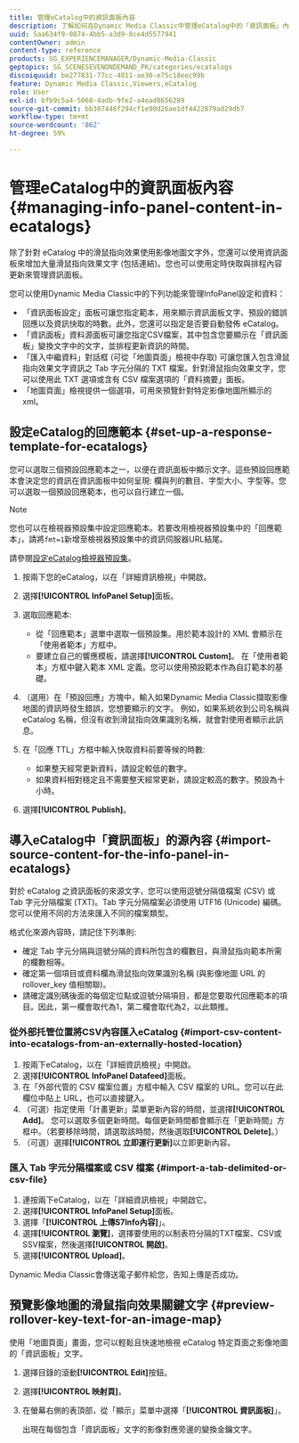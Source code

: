 ```yaml
---
title: 管理eCatalog中的資訊面板內容
description: 了解如何在Dynamic Media Classic中管理eCatalog中的「資訊面板」內容。
uuid: 5aa634f9-0874-4bb5-a3d9-8ce4d5577941
contentOwner: admin
content-type: reference
products: SG_EXPERIENCEMANAGER/Dynamic-Media-Classic
geptopics: SG_SCENESEVENONDEMAND_PK/categories/ecatalogs
discoiquuid: be277831-77cc-4011-ae30-e75c18eec99b
feature: Dynamic Media Classic,Viewers,eCatalog
role: User
exl-id: bfb9c5a4-5068-4adb-9fe2-a4ead8656289
source-git-commit: bb387446f294cf1e90d26ae1df4422879ad29db7
workflow-type: tm+mt
source-wordcount: '862'
ht-degree: 59%

---
```


# 管理eCatalog中的資訊面板內容{#managing-info-panel-content-in-ecatalogs}

除了針對 eCatalog 中的滑鼠指向效果使用影像地圖文字外，您還可以使用資訊面板來增加大量滑鼠指向效果文字 (包括連結)。您也可以使用定時快取與排程內容更新來管理資訊面板。

您可以使用Dynamic Media Classic中的下列功能來管理InfoPanel設定和資料：

* 「資訊面板設定」面板可讓您指定範本，用來顯示資訊面板文字、預設的錯誤回應以及資訊快取的時數。此外，您還可以指定是否要自動發佈 eCatalog。
* 「資訊面板」資料源面板可讓您指定CSV檔案，其中包含您要顯示在「資訊面板」變換文字中的文字，並排程更新資訊的時間。
* 「匯入中繼資料」對話框 (可從「地圖頁面」檢視中存取) 可讓您匯入包含滑鼠指向效果文字資訊之 Tab 字元分隔的 TXT 檔案。針對滑鼠指向效果文字，您可以使用此 TXT 選項或含有 CSV 檔案選項的「資料摘要」面板。
* 「地圖頁面」檢視提供一個選項，可用來預覽針對特定影像地圖所顯示的 xml。

## 設定eCatalog的回應範本 {#set-up-a-response-template-for-ecatalogs}

您可以選取三個預設回應範本之一，以便在資訊面板中顯示文字。這些預設回應範本會決定您的資訊在資訊面板中如何呈現: 欄與列的數目、字型大小、字型等。您可以選取一個預設回應範本，也可以自行建立一個。

>[!NOTE]
>
>您也可以在檢視器預設集中設定回應範本。若要改用檢視器預設集中的「回應範本」，請將`fmt=1`新增至檢視器預設集中的資訊伺服器URL結尾。
>
>請參閱[設定eCatalog檢視器預設集](setting-ecatalog-viewer-presets.md#setting_up_ecatalog_viewer_presets)。

1. 按兩下您的eCatalog，以在「詳細資訊檢視」中開啟。
1. 選擇&#x200B;**[!UICONTROL InfoPanel Setup]**&#x200B;面板。
1. 選取回應範本:

   * 從「回應範本」選單中選取一個預設集。用於範本設計的 XML 會顯示在「使用者範本」方框中。
   * 要建立自己的響應模板，請選擇&#x200B;**[!UICONTROL Custom]**。 在「使用者範本」方框中鍵入範本 XML 定義。您可以使用預設範本作為自訂範本的基礎。

1. （選用）在「預設回應」方塊中，輸入如果Dynamic Media Classic擷取影像地圖的資訊時發生錯誤，您想要顯示的文字。 例如，如果系統收到公司名稱與 eCatalog 名稱，但沒有收到滑鼠指向效果識別名稱，就會對使用者顯示此訊息。
1. 在「回應 TTL」方框中輸入快取資料前要等候的時數:

   * 如果整天經常更新資料，請設定較低的數字。
   * 如果資料相對穩定且不需要整天經常更新，請設定較高的數字。預設為十小時。

1. 選擇&#x200B;**[!UICONTROL Publish]**。

## 導入eCatalog中「資訊面板」的源內容 {#import-source-content-for-the-info-panel-in-ecatalogs}

對於 eCatalog 之資訊面板的來源文字，您可以使用逗號分隔值檔案 (CSV) 或 Tab 字元分隔檔案 (TXT)。Tab 字元分隔檔案必須使用 UTF16 (Unicode) 編碼。您可以使用不同的方法來匯入不同的檔案類型。

格式化來源內容時，請記住下列準則:

* 確定 Tab 字元分隔與逗號分隔的資料所包含的欄數目，與滑鼠指向範本所需的欄數相等。
* 確定第一個項目或資料欄為滑鼠指向效果識別名稱 (與影像地圖 URL 的 rollover_key 值相關聯)。
* 請確定識別碼後面的每個定位點或逗號分隔項目，都是您要取代回應範本的項目。因此，第一欄會取代為$1$，第二欄會取代為$2$，以此類推。

### 從外部托管位置將CSV內容匯入eCatalog {#import-csv-content-into-ecatalogs-from-an-externally-hosted-location}

1. 按兩下eCatalog，以在「詳細資訊檢視」中開啟。
1. 選擇&#x200B;**[!UICONTROL InfoPanel Datafeed]**&#x200B;面板。
1. 在「外部代管的 CSV 檔案位置」方框中輸入 CSV 檔案的 URL。您可以在此欄位中貼上 URL，也可以直接鍵入。
1. （可選）指定使用「計畫更新」菜單更新內容的時間，並選擇&#x200B;**[!UICONTROL Add]**。 您可以選取多個更新時間。每個更新時間都會顯示在「更新時間」方框中。（若要移除時間，請選取該時間，然後選取&#x200B;**[!UICONTROL Delete]**。）
1. （可選）選擇&#x200B;**[!UICONTROL 立即運行更新]**&#x200B;以立即更新內容。

### 匯入 Tab 字元分隔檔案或 CSV 檔案 {#import-a-tab-delimited-or-csv-file}

<!-- 

Comment Type: remark
Last Modified By: unknown unknown 
Last Modified Date: 

<p>SR changed this section 10/23/2012</p>

 -->

1. 連按兩下eCatalog，以在「詳細資訊檢視」中開啟它。
1. 選擇&#x200B;**[!UICONTROL InfoPanel Setup]**&#x200B;面板。
1. 選擇「**[!UICONTROL 上傳S7Info內容]**」。
1. 選擇&#x200B;**[!UICONTROL 瀏覽]**，選擇要使用的以制表符分隔的TXT檔案、CSV或SSV檔案，然後選擇&#x200B;**[!UICONTROL 開啟]**。
1. 選擇&#x200B;**[!UICONTROL Upload]**。

Dynamic Media Classic會傳送電子郵件給您，告知上傳是否成功。

## 預覽影像地圖的滑鼠指向效果關鍵文字 {#preview-rollover-key-text-for-an-image-map}

使用「地圖頁面」畫面，您可以輕鬆且快速地檢視 eCatalog 特定頁面之影像地圖的「資訊面板」文字。

1. 選擇目錄的滾動&#x200B;**[!UICONTROL Edit]**&#x200B;按鈕。
1. 選擇&#x200B;**[!UICONTROL 映射頁]**。
1. 在螢幕右側的表頂部，從「顯示」菜單中選擇「**[!UICONTROL 資訊面板]**」。

   出現在每個包含「資訊面板」文字的影像對應旁邊的變換金鑰文字。
